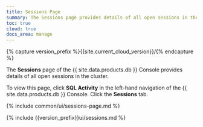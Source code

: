 ```yaml
---
title: Sessions Page
summary: The Sessions page provides details of all open sessions in the cluster.
toc: true
cloud: true
docs_area: manage
---
```


{% capture version_prefix %}{{site.current_cloud_version}}/{% endcapture %}

The **Sessions** page of the {{ site.data.products.db }} Console provides details of all open sessions in the cluster.

To view this page, click **SQL Activity** in the left-hand navigation of the {{ site.data.products.db }} Console. Click the **Sessions** tab.

{% include common/ui/sessions-page.md %}

{% include {{version_prefix}}ui/sessions.md %}
